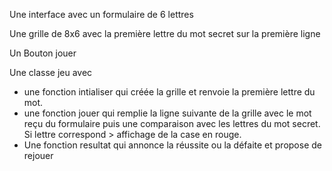 Une interface avec un formulaire de 6 lettres 

Une grille de 8x6 avec la première lettre du mot secret sur la première ligne

Un Bouton jouer

Une classe jeu avec 
- une fonction intialiser qui créée la grille et renvoie la première lettre du mot.
- une fonction jouer qui remplie la ligne suivante de la grille avec le mot reçu du formulaire puis une comparaison avec les lettres du mot secret.
Si lettre correspond > affichage de la case en rouge. 
- Une fonction resultat qui annonce la réussite ou la défaite et propose de rejouer

